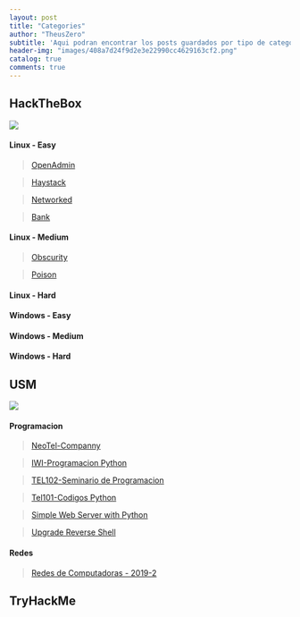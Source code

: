 ```yaml
---
layout: post
title: "Categories"
author: "TheusZero"
subtitle: 'Aqui podran encontrar los posts guardados por tipo de categoria, de una forma mas simple y ordenada.'
header-img: "images/408a7d24f9d2e3e22990cc4629163cf2.png"
catalog: true
comments: true
---
```


## HackTheBox

![](/TheusZero/images/logo600.webp)

#### Linux - Easy

> [OpenAdmin](https://theuszer0.github.io/TheusZero/2020/03/13/OpenAdmin/)

> [Haystack](https://theuszer0.github.io/TheusZero/2019/11/08/Haystack/)

> [Networked](https://theuszer0.github.io/TheusZero/2019/11/16/Networked/)

> [Bank](https://theuszer0.github.io/TheusZero/2020/03/29/Bank/)

#### Linux - Medium

> [Obscurity](https://theuszer0.github.io/TheusZero/2020/03/13/Obscurity/)

> [Poison]()

#### Linux - Hard

#### Windows - Easy

#### Windows - Medium

#### Windows - Hard

## USM

![](/TheusZero/images/utfsm.gif)

#### Programacion

> [NeoTel-Companny](https://theuszer0.github.io/TheusZero/2020/01/25/NeoTelCompanny/)

> [IWI-Programacion Python](https://theuszer0.github.io/TheusZero/2020/01/25/IWI/)

> [TEL102-Seminario de Programacion](https://theuszer0.github.io/TheusZero/2019/12/27/SeminarioProgramacion/)

> [Tel101-Codigos Python](https://theuszer0.github.io/TheusZero/2019/12/26/CodigosPython-Tel101/)

> [Simple Web Server with Python](https://theuszer0.github.io/TheusZero/2019/11/19/SimplePythonWebServer/)

> [Upgrade Reverse Shell](https://theuszer0.github.io/TheusZero/2019/11/01/UpgradeShell/)

#### Redes

> [Redes de Computadoras - 2019-2](https://theuszer0.github.io/TheusZero/2020/02/25/RedesDePC/)

## TryHackMe

